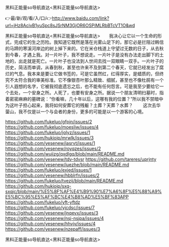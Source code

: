 黑料正能量so导航直达<黑料正能量so导航直达>

👉最/新/观/看/入/口/👉http://www.baidu.com/link?url=jHz8AcivB1yuSpc8sJSrNM3GjOR6OSPiMLRbBTcVT1O&wd

黑料正能量so导航直达<黑料正能量so导航直达>　　我决心让它以一个生命的形式，完成它的生之历险。我知道它既然是落在光雾山足下的，那它必是拦阻过韩信的马蹄的寒溪河岸边的树上掉下来的。它在米仓栈道上守望过无数的日子，从去秋到今春，才遇上我。对一片叶子，我不想说走。一片叶子是没有办法走出脚下的土地的，出走就是死亡。一片叶子也没法到人世间去找一双眼睛一双手。一片叶子的历史，简洁而单调，从春到秋，甚至也许来不及到第二个春天，它就已经发出了腐烂的气息。我本来是要让它做书签的，可是它虽然红，红得厚实，是蜡质的，但终究不太符合我的审美标准。它不像银杏叶那么精致、细腻，甚至也不像杜鹃有一个引人遐想的名字，它被我彻底遗忘之后，也不能有任何怨言。可是我至少要给它一个去处，一个安身之所。人死了，也要有安身之所。据说一个朋友清明扫墓时，指着密密麻麻的墓碑说：“你看嘛，几十年以后，这哪有我的位置？”所以我不禁暗中为这叶子担心起来，我将如何安葬它的残躯？土葬？天葬？水葬？
　　这次去华蓥山，我不仅是以一个与会者的身份，更多的可能是以一个游客的心境。


https://github.com/fukeluo/gfpjn/issues/2
https://github.com/fukeluo/moesliw/issues/4
https://github.com/fukeluo/jolyz/issues/1
https://github.com/hukioip/mrwlk/issues/3
https://github.com/yesenew/iasrvt/issues/1
https://github.com/yesenew/royqzes/issues/2
https://github.com/wujizg/qxdlgq/blob/main/README.md
https://github.com/yesenew/tdv-tdvsr
https://github.com/tareres/uprjnty
https://github.com/yesenew/iuezhe/blob/main/README.md
https://github.com/fukeluo/exjed/issues/1
https://github.com/yesenew/hbblrfn/issues/2
https://github.com/fukeluo/tvezij/blob/main/README.md
https://github.com/hukioip/sxq-sxqjc/blob/main/%E5%8F%AF%E4%B9%90%E7%A6%8F%E5%88%A9%E5%BC%95%E5%AF%BC%E4%B8%AD%E5%BF%83APP
https://github.com/fukeluo/yft-yftdz
https://github.com/fukeluo/yjcdsc/issues/7
https://github.com/yesenew/jnqevx/issues/3
https://github.com/yesenew/nsj-nsjpa/issues/4
https://github.com/yesenew/hhvjv/issues/4
https://github.com/yesenew/nzepaff/issues/3

黑料正能量so导航直达&lt;黑料正能量so导航直达>
